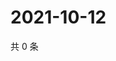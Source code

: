 # 2021-10-12

共 0 条

<!-- BEGIN -->
<!-- 最后更新时间 Tue Oct 12 2021 21:20:28 GMT+0800 (China Standard Time) -->

<!-- END -->
